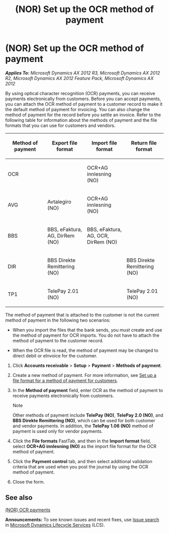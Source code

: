 ﻿---
title: (NOR) Set up the OCR method of payment
TOCTitle: (NOR) Set up the OCR method of payment
ms:assetid: 5b0df91c-c259-4c43-9dcd-e8520e9f207e
ms:mtpsurl: https://technet.microsoft.com/en-us/library/Gg242489(v=AX.60)
ms:contentKeyID: 36057356
ms.date: 04/18/2014
mtps_version: v=AX.60
---

# (NOR) Set up the OCR method of payment 


_**Applies To:** Microsoft Dynamics AX 2012 R3, Microsoft Dynamics AX 2012 R2, Microsoft Dynamics AX 2012 Feature Pack, Microsoft Dynamics AX 2012_

By using optical character recognition (OCR) payments, you can receive payments electronically from customers. Before you can accept payments, you can attach the OCR method of payment to a customer record to make it the default method of payment for invoicing. You can also change the method of payment for the record before you settle an invoice. Refer to the following table for information about the methods of payment and the file formats that you can use for customers and vendors.

<table>
<colgroup>
<col style="width: 25%" />
<col style="width: 25%" />
<col style="width: 25%" />
<col style="width: 25%" />
</colgroup>
<thead>
<tr class="header">
<th><p>Method of payment</p></th>
<th><p>Export file format</p></th>
<th><p>Import file format</p></th>
<th><p>Return file format</p></th>
</tr>
</thead>
<tbody>
<tr class="odd">
<td><p>OCR</p></td>
<td><p></p></td>
<td><p>OCR+AG innlesning (NO)</p></td>
<td><p></p></td>
</tr>
<tr class="even">
<td><p>AVG</p></td>
<td><p>Avtalegiro (NO)</p></td>
<td><p>OCR+AG innlesning (NO)</p></td>
<td><p></p></td>
</tr>
<tr class="odd">
<td><p>BBS</p></td>
<td><p>BBS, eFaktura, AG, DirRem (NO)</p></td>
<td><p>BBS, eFaktura, AG, OCR, DirRem (NO)</p></td>
<td><p></p></td>
</tr>
<tr class="even">
<td><p>DIR</p></td>
<td><p>BBS Direkte Remittering (NO)</p></td>
<td><p></p></td>
<td><p>BBS Direkte Remittering (NO)</p></td>
</tr>
<tr class="odd">
<td><p>TP1</p></td>
<td><p>TelePay 2.01 (NO)</p></td>
<td><p></p></td>
<td><p>TelePay 2.01 (NO)</p></td>
</tr>
</tbody>
</table>


The method of payment that is attached to the customer is not the current method of payment in the following two scenarios:

  - When you import the files that the bank sends, you must create and use the method of payment for OCR imports. You do not have to attach the method of payment to the customer record.

  - When the OCR file is read, the method of payment may be changed to direct debit or eInvoice for the customer.

<!-- end list -->

1.  Click **Accounts receivable** \> **Setup** \> **Payment** \> **Methods of payment**.

2.  Create a new method of payment. For more information, see [Set up a file format for a method of payment for customers](set-up-a-file-format-for-a-method-of-payment-for-customers.md).

3.  In the **Method of payment** field, enter OCR as the method of payment to receive payments electronically from customers.
    

    > [!NOTE]
    > <P>Other methods of payment include <STRONG>TelePay (NO)</STRONG>, <STRONG>TelePay 2.0 (NO)</STRONG>, and <STRONG>BBS Direkte Remittering (NO)</STRONG>, which can be used for both customer and vendor payments. In addition, the <STRONG>TelePay 1.06 (NO)</STRONG> method of payment is used only for vendor payments.</P>



4.  Click the **File formats** FastTab, and then in the **Import format** field, select **OCR+AG innlesning (NO)** as the import file format for the OCR method of payment.

5.  Click the **Payment control** tab, and then select additional validation criteria that are used when you post the journal by using the OCR method of payment.

6.  Close the form.

## See also

[(NOR) OCR payments](nor-ocr-payments.md)

  
**Announcements:** To see known issues and recent fixes, use [Issue search](http://go.microsoft.com/fwlink/?linkid=389258) in [Microsoft Dynamics Lifecycle Services](http://go.microsoft.com/fwlink/?linkid=306505) (LCS).

